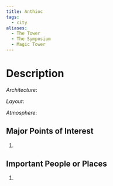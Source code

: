 ```yaml
---
title: Anthioc
tags:
  - city
aliases:
  - The Tower
  - The Symposium
  - Magic Tower
---
```

# Description

_Architecture_: 

_Layout_: 

_Atmosphere_: 

## Major Points of Interest

1. 

## Important People or Places

1.  